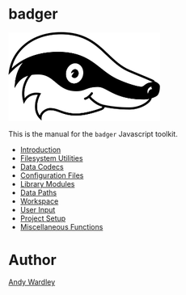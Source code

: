 # badger

<img src="./manual/asset/badger2.svg" width="300"/>

This is the manual for the `badger` Javascript toolkit.

* [Introduction](manual/introduction.html)
* [Filesystem Utilities](manual/filesystem.html)
* [Data Codecs](manual/codecs.html)
* [Configuration Files](manual/config_files.html)
* [Library Modules](manual/library_modules.html)
* [Data Paths](manual/data_paths.html)
* [Workspace](manual/workspace.html)
* [User Input](manual/user_input.html)
* [Project Setup](manual/setup.html)
* [Miscellaneous Functions](manual/miscellaneous.html)

# Author
[Andy Wardley](https://github.com/abw)
